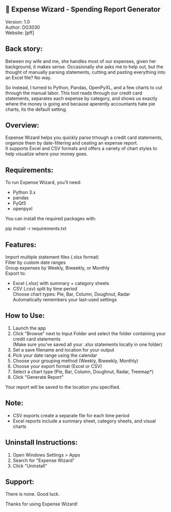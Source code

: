 🧙 Expense Wizard - Spending Report Generator
---------------------------------------------

Version: 1.0  
Author: DG3030  
Website: [pff]

Back story:
---------

Between my wife and me, she handles most of our expenses, given her background, it makes sense. Occasionally she asks me to help out, but the thought of manually parsing statements, cutting and pasting everything into an Excel file? No way.  

So instead, I turned to Python, Pandas, OpenPyXL, and a few charts to cut through the manual labor. This tool reads through our credit card statements, separates each expense by category, and shows us exactly where the money is going and because aperently accountants hate pie charts, its the default setting.


Overview:
---------
Expense Wizard helps you quickly parse trhough a credit card statements, organize them by date-filtering and ceating an expense report.  
It supports Excel and CSV formats and offers a variety of chart styles to help visualize where your money goes.

Requirements:
---------
To run Expense Wizard, you’ll need:

- Python 3.x
- pandas
- PyQt5
- openpyxl

You can install the required packages with:

pip install -r requirements.txt

Features:
---------
 Import multiple statement files (.xlsx format)  
 Filter by custom date ranges  
 Group expenses by Weekly, Biweekly, or Monthly  
 Export to:
   - Excel (.xlsx) with summary + category sheets
   - CSV (.csv) split by time period  
 Choose chart types: Pie, Bar, Column, Doughnut, Radar  
 Automatically remembers your last-used settings  

How to Use:
-----------
1. Launch the app  
2. Click "Browse" next to Input Folder and select the folder containing your credit card statements  
   (Make sure you’ve saved all your .xlsx statements locally in one folder)  
3. Set a save filename and location for your output  
4. Pick your date range using the calendar  
5. Choose your grouping method (Weekly, Biweekly, Monthly)  
6. Choose your export format (Excel or CSV)  
7. Select a chart type (Pie, Bar, Column, Doughnut, Radar, Treemap*)  
8. Click "Generate Report"  

Your report will be saved to the location you specified.

Note:
-----
- CSV exports create a separate file for each time period  
- Excel reports include a summary sheet, category sheets, and visual charts  
  

Uninstall Instructions:
-----------------------
1. Open Windows Settings > Apps  
2. Search for "Expense Wizard"  
3. Click "Uninstall"  

Support:
--------
There is none. Good luck. 

Thanks for using Expense Wizard!
